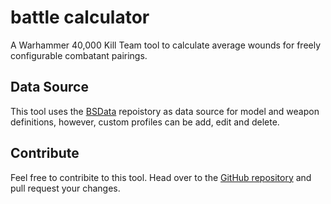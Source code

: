 # battle calculator
A Warhammer 40,000 Kill Team tool to calculate average wounds for freely configurable combatant pairings.

## Data Source
This tool uses the [BSData](https://github.com/BSData/wh40k-killteam) repoistory as data source for model and weapon definitions, however, custom profiles can be add, edit and delete.

## Contribute
Feel free to contribite to this tool. Head over to the [GitHub repository](https://github.com/cemderin/battle-calculator-ui) and pull request your changes.